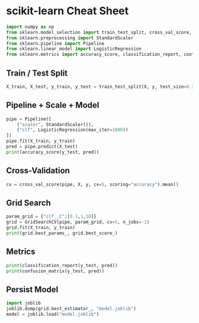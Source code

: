 # scikit-learn Cheat Sheet

```python
import numpy as np
from sklearn.model_selection import train_test_split, cross_val_score, GridSearchCV
from sklearn.preprocessing import StandardScaler
from sklearn.pipeline import Pipeline
from sklearn.linear_model import LogisticRegression
from sklearn.metrics import accuracy_score, classification_report, confusion_matrix
```
## Train / Test Split
```python
X_train, X_test, y_train, y_test = train_test_split(X, y, test_size=0.2, random_state=42, stratify=y)
```
## Pipeline + Scale + Model
```python
pipe = Pipeline([
    ("scaler", StandardScaler()),
    ("clf", LogisticRegression(max_iter=1000))
])
pipe.fit(X_train, y_train)
pred = pipe.predict(X_test)
print(accuracy_score(y_test, pred))
```
## Cross-Validation
```python
cv = cross_val_score(pipe, X, y, cv=5, scoring="accuracy").mean()
```
## Grid Search
```python
param_grid = {"clf__C":[0.1,1,10]}
grid = GridSearchCV(pipe, param_grid, cv=5, n_jobs=-1)
grid.fit(X_train, y_train)
print(grid.best_params_, grid.best_score_)
```
## Metrics
```python
print(classification_report(y_test, pred))
print(confusion_matrix(y_test, pred))
```
## Persist Model
```python
import joblib
joblib.dump(grid.best_estimator_, "model.joblib")
model = joblib.load("model.joblib")
```